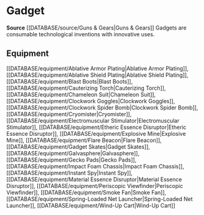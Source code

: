 ﻿---
id: '405'
name: Gadget
rarity: Common
source: '[[DATABASE/source/Guns & Gears|Guns & Gears]]'
trait:
- Gadget
type: Trait

---
# Gadget

**Source** [[DATABASE/source/Guns & Gears|Guns & Gears]]
Gadgets are consumable technological inventions with innovative uses.

## Equipment

[[DATABASE/equipment/Ablative Armor Plating|Ablative Armor Plating]], [[DATABASE/equipment/Ablative Shield Plating|Ablative Shield Plating]], [[DATABASE/equipment/Blast Boots|Blast Boots]], [[DATABASE/equipment/Cauterizing Torch|Cauterizing Torch]], [[DATABASE/equipment/Chameleon Suit|Chameleon Suit]], [[DATABASE/equipment/Clockwork Goggles|Clockwork Goggles]], [[DATABASE/equipment/Clockwork Spider Bomb|Clockwork Spider Bomb]], [[DATABASE/equipment/Cryomister|Cryomister]], [[DATABASE/equipment/Electromuscular Stimulator|Electromuscular Stimulator]], [[DATABASE/equipment/Etheric Essence Disruptor|Etheric Essence Disruptor]], [[DATABASE/equipment/Explosive Mine|Explosive Mine]], [[DATABASE/equipment/Flare Beacon|Flare Beacon]], [[DATABASE/equipment/Gadget Skates|Gadget Skates]], [[DATABASE/equipment/Galvasphere|Galvasphere]], [[DATABASE/equipment/Gecko Pads|Gecko Pads]], [[DATABASE/equipment/Impact Foam Chassis|Impact Foam Chassis]], [[DATABASE/equipment/Instant Spy|Instant Spy]], [[DATABASE/equipment/Material Essence Disruptor|Material Essence Disruptor]], [[DATABASE/equipment/Periscopic Viewfinder|Periscopic Viewfinder]], [[DATABASE/equipment/Smoke Fan|Smoke Fan]], [[DATABASE/equipment/Spring-Loaded Net Launcher|Spring-Loaded Net Launcher]], [[DATABASE/equipment/Wind-Up Cart|Wind-Up Cart]]